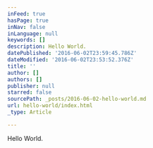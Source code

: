 ```yaml
---
inFeed: true
hasPage: true
inNav: false
inLanguage: null
keywords: []
description: Hello World.
datePublished: '2016-06-02T23:59:45.786Z'
dateModified: '2016-06-02T23:53:52.376Z'
title: ''
author: []
authors: []
publisher: null
starred: false
sourcePath: _posts/2016-06-02-hello-world.md
url: hello-world/index.html
_type: Article

---
```

Hello World.